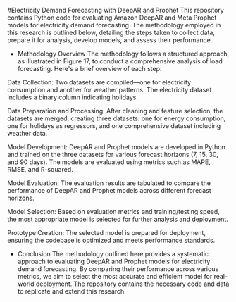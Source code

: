 #Electricity Demand Forecasting with DeepAR and Prophet
This repository contains Python code for evaluating Amazon DeepAR and Meta Prophet models for electricity demand forecasting. The methodology employed in this research is outlined below, detailing the steps taken to collect data, prepare it for analysis, develop models, and assess their performance.

- Methodology Overview
The methodology follows a structured approach, as illustrated in Figure 17, to conduct a comprehensive analysis of load forecasting. Here's a brief overview of each step:

Data Collection: Two datasets are compiled—one for electricity consumption and another for weather patterns. The electricity dataset includes a binary column indicating holidays.

Data Preparation and Processing: After cleaning and feature selection, the datasets are merged, creating three datasets: one for energy consumption, one for holidays as regressors, and one comprehensive dataset including weather data.

Model Development: DeepAR and Prophet models are developed in Python and trained on the three datasets for various forecast horizons (7, 15, 30, and 90 days). The models are evaluated using metrics such as MAPE, RMSE, and R-squared.

Model Evaluation: The evaluation results are tabulated to compare the performance of DeepAR and Prophet models across different forecast horizons.

Model Selection: Based on evaluation metrics and training/testing speed, the most appropriate model is selected for further analysis and deployment.

Prototype Creation: The selected model is prepared for deployment, ensuring the codebase is optimized and meets performance standards.

- Conclusion
The methodology outlined here provides a systematic approach to evaluating DeepAR and Prophet models for electricity demand forecasting. By comparing their performance across various metrics, we aim to select the most accurate and efficient model for real-world deployment. The repository contains the necessary code and data to replicate and extend this research.
